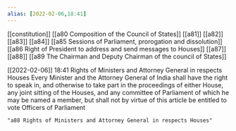 ```yaml
---
alias: [2022-02-06,18:41]
---
```

[[constitution]] [[a80 Composition of the Council of States]] [[a81]] [[a82]] [[a83]] [[a84]] [[a85 Sessions of Parliament, prorogation and dissolution]] [[a86 Right of President to address and send messages to Houses]] [[a87]] [[a88]] [[a89 The Chairman and Deputy Chairman of the council of States]]

[[2022-02-06]] 18:41
Rights of Ministers and Attorney General in respects Houses Every Minister and the Attorney General of India shall have the right to speak in, and otherwise to take part in the proceedings of either House, any joint sitting of the Houses, and any committee of Parliament of which he may be named a member, but shall not by virtue of this article be entitled to vote Officers of Parliament
```query 2022-03-26 18:01
"a88 Rights of Ministers and Attorney General in respects Houses"
```
